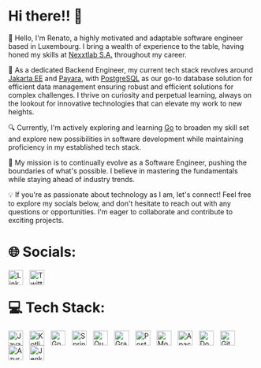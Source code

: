 # Hi there!! 🖖
👋 Hello, I'm Renato, a highly motivated and adaptable software engineer based in Luxembourg. I bring a wealth of experience to the table, having honed my skills at [Nexxtlab S.A.](https://www.nexxtlab.com/) throughout my career.<be>

🚀 As a dedicated Backend Engineer, my current tech stack revolves around [Jakarta EE](https://jakarta.ee/) and [Payara](https://www.payara.fish/), with [PostgreSQL](https://www.postgresql.org/) as our go-to database solution for efficient data management ensuring robust and efficient solutions for complex challenges. I thrive on curiosity and perpetual learning, always on the lookout for innovative technologies that can elevate my work to new heights.

🔍 Currently, I'm actively exploring and learning [Go](https://go.dev/) to broaden my skill set and explore new possibilities in software development while maintaining proficiency in my established tech stack.<be>

🌟 My mission is to continually evolve as a Software Engineer, pushing the boundaries of what's possible. I believe in mastering the fundamentals while staying ahead of industry trends.

💡 If you're as passionate about technology as I am, let's connect! Feel free to explore my socials below, and don't hesitate to reach out with any questions or opportunities. I'm eager to collaborate and contribute to exciting projects.
<br />

# 🌐 Socials:
<a href="https://www.linkedin.com/in/renatompf/" target="_blank" rel="noopener noreferrer">
    <img src="https://cdn.jsdelivr.net/gh/devicons/devicon/icons/linkedin/linkedin-original.svg" alt="Linkedin" width="30px" style="padding-right:10px;" align="left"/>
</a>
<a href="https://www.twitter.com/renatompf/" target="_blank" rel="noopener noreferrer">
    <img src="https://cdn.jsdelivr.net/gh/devicons/devicon/icons/twitter/twitter-original.svg" alt="Twitter" width="30px" style="padding-right:10px;" align="left"/>
</a>

<br />

# 💻 Tech Stack:
<img align="left" alt="Java" width="30px" style="padding-right:10px;" src="https://cdn.jsdelivr.net/gh/devicons/devicon/icons/java/java-original.svg"/>
<img align="left" alt="Kotlin" width="30px" style="padding-right:10px;" src="https://cdn.jsdelivr.net/gh/devicons/devicon/icons/kotlin/kotlin-original.svg" />
<img align="left" alt="Go" width="30px" style="padding-right:10px;" src="https://cdn.jsdelivr.net/gh/devicons/devicon/icons/go/go-original.svg" />
<img align="left" alt="Spring" width="30px" style="padding-right:10px;" src="https://cdn.jsdelivr.net/gh/devicons/devicon/icons/spring/spring-original.svg" />
<img align="left" alt="Quarkus" width="30px" style="padding-right:10px;" src="https://cdn.jsdelivr.net/gh/devicons/devicon/icons/quarkus/quarkus-original.svg" />
<img align="left" alt="GraphQL" width="30px" style="padding-right:10px;" src="https://cdn.jsdelivr.net/gh/devicons/devicon/icons/graphql/graphql-plain.svg" />
<img align="left" alt="PostgreSQL" width="30px" style="padding-right:10px;" src="https://cdn.jsdelivr.net/gh/devicons/devicon/icons/postgresql/postgresql-original.svg" />
<img align="left" alt="Mongo DB" width="30px" style="padding-right:10px;" src="https://cdn.jsdelivr.net/gh/devicons/devicon/icons/mongodb/mongodb-original.svg" />
<img align="left" alt="Apache Kafka" width="30px" style="padding-right:10px;" src="https://cdn.jsdelivr.net/gh/devicons/devicon/icons/apachekafka/apachekafka-original.svg" />
<img align="left" alt="Docker" width="30px" style="padding-right:10px;" src="https://cdn.jsdelivr.net/gh/devicons/devicon/icons/docker/docker-original.svg" />
<img align="left" alt="Git" width="30px" style="padding-right:10px;" src="https://cdn.jsdelivr.net/gh/devicons/devicon/icons/git/git-original.svg" />
<img align="left" alt="Azure" width="30px" style="padding-right:10px;" src="https://cdn.jsdelivr.net/gh/devicons/devicon/icons/azure/azure-original.svg" />
<img align="left" alt="Jenkins" width="30px" style="padding-right:10px;" src="https://cdn.jsdelivr.net/gh/devicons/devicon/icons/jenkins/jenkins-original.svg" />
<br />
